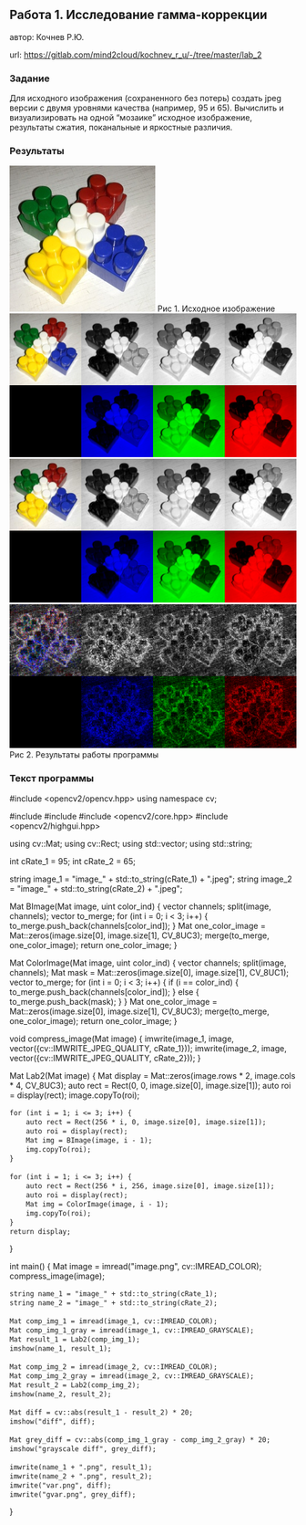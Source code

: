 ## Работа 1. Исследование гамма-коррекции
автор: Кочнев Р.Ю.

 url: https://gitlab.com/mind2cloud/kochnev_r_u/-/tree/master/lab_2

### Задание
Для исходного изображения (сохраненного без потерь) создать jpeg версии с двумя уровнями качества (например, 95 и 65). Вычислить и визуализировать на одной “мозаике” исходное изображение, результаты сжатия, поканальные и яркостные различия.

### Результаты

![](image.jpeg)
Рис 1. Исходное изображение
![](image_2.png)
![](image_3.png)
![](image_4.png)
Рис 2. Результаты работы программы


### Текст программы

#include <opencv2/opencv.hpp>
using namespace cv;

#include <iostream>
#include <string>
#include <opencv2/core.hpp>
#include <opencv2/highgui.hpp>

using cv::Mat;
using cv::Rect;
using std::vector;
using std::string;

int cRate_1 = 95;
int cRate_2 = 65;

string image_1 = "image_" + std::to_string(cRate_1) + ".jpeg";
string image_2 = "image_" + std::to_string(cRate_2) + ".jpeg";



Mat BImage(Mat image, uint color_ind) {
    vector<Mat> channels;
    split(image, channels);
    vector<Mat> to_merge;
    for (int i = 0; i < 3; i++) {
        to_merge.push_back(channels[color_ind]);
    }
    Mat one_color_image = Mat::zeros(image.size[0], image.size[1], CV_8UC3);
    merge(to_merge, one_color_image);
    return one_color_image;
}

Mat ColorImage(Mat image, uint color_ind) {
    vector<Mat> channels;
    split(image, channels);
    Mat mask = Mat::zeros(image.size[0], image.size[1], CV_8UC1);
    vector<Mat> to_merge;
    for (int i = 0; i < 3; i++) {
        if (i == color_ind) {
            to_merge.push_back(channels[color_ind]);
        }
        else {
            to_merge.push_back(mask);
        }
    }
    Mat one_color_image = Mat::zeros(image.size[0], image.size[1], CV_8UC3);
    merge(to_merge, one_color_image);
    return one_color_image;
}

void compress_image(Mat image) {
    imwrite(image_1, image, vector<int>({cv::IMWRITE_JPEG_QUALITY, cRate_1}));
    imwrite(image_2, image, vector<int>({cv::IMWRITE_JPEG_QUALITY, cRate_2}));
}

Mat Lab2(Mat image) {
    Mat display = Mat::zeros(image.rows * 2, image.cols * 4, CV_8UC3);
    auto rect = Rect(0, 0, image.size[0], image.size[1]);
    auto roi = display(rect);
    image.copyTo(roi);

    for (int i = 1; i <= 3; i++) {
        auto rect = Rect(256 * i, 0, image.size[0], image.size[1]);
        auto roi = display(rect);
        Mat img = BImage(image, i - 1);
        img.copyTo(roi);
    }
    
    for (int i = 1; i <= 3; i++) {
        auto rect = Rect(256 * i, 256, image.size[0], image.size[1]);
        auto roi = display(rect);
        Mat img = ColorImage(image, i - 1);
        img.copyTo(roi);
    }
    return display;
}

int main() {
    Mat image = imread("image.png", cv::IMREAD_COLOR);
    compress_image(image);

    string name_1 = "image_" + std::to_string(cRate_1);
    string name_2 = "image_" + std::to_string(cRate_2);
    
    Mat comp_img_1 = imread(image_1, cv::IMREAD_COLOR);
    Mat comp_img_1_gray = imread(image_1, cv::IMREAD_GRAYSCALE);
    Mat result_1 = Lab2(comp_img_1);
    imshow(name_1, result_1);
    
    Mat comp_img_2 = imread(image_2, cv::IMREAD_COLOR);
    Mat comp_img_2_gray = imread(image_2, cv::IMREAD_GRAYSCALE);
    Mat result_2 = Lab2(comp_img_2);
    imshow(name_2, result_2);
    
    Mat diff = cv::abs(result_1 - result_2) * 20;
    imshow("diff", diff);
    
    Mat grey_diff = cv::abs(comp_img_1_gray - comp_img_2_gray) * 20;
    imshow("grayscale diff", grey_diff);
    
    imwrite(name_1 + ".png", result_1);
    imwrite(name_2 + ".png", result_2);
    imwrite("var.png", diff);
    imwrite("gvar.png", grey_diff);
}